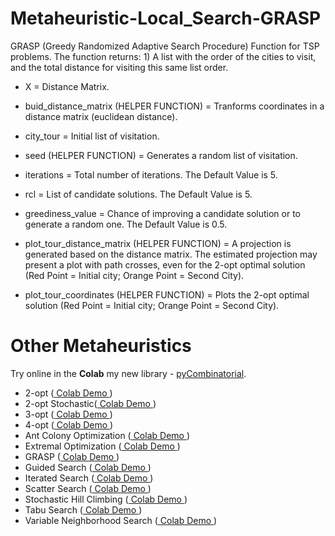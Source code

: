 # Metaheuristic-Local_Search-GRASP
GRASP (Greedy Randomized Adaptive Search Procedure) Function for TSP problems. The function returns: 1) A list with the order of the cities to visit, and the total distance for visiting this same list order.

* X = Distance Matrix.

* buid_distance_matrix (HELPER FUNCTION) = Tranforms coordinates in a distance matrix (euclidean distance).

* city_tour = Initial list of visitation.

* seed (HELPER FUNCTION) = Generates a random list of visitation.

* iterations = Total number of iterations. The Default Value is 5.

* rcl = List of candidate solutions. The Default Value is 5.

* greediness_value = Chance of improving a candidate solution or to generate a random one. The Default Value is 0.5.

* plot_tour_distance_matrix (HELPER FUNCTION) = A projection is generated based on the distance matrix. The estimated projection may present a plot with path crosses, even for the 2-opt optimal solution (Red Point = Initial city; Orange Point = Second City).

* plot_tour_coordinates (HELPER FUNCTION) = Plots the 2-opt optimal solution (Red Point = Initial city; Orange Point = Second City).

# Other Metaheuristics

Try online in the **Colab**  my new library - [pyCombinatorial](https://github.com/Valdecy/pyCombinatorial).

- 2-opt ([ Colab Demo ](https://colab.research.google.com/drive/1SLkM8r_VdlFCpNpm-2yTfr_ynSC5WIX9?usp=sharing))
- 2-opt Stochastic([ Colab Demo ](https://colab.research.google.com/drive/1xTm__7OwQVC_KX2b-eExLGgG1DgnJ10a?usp=sharing))
- 3-opt ([ Colab Demo ](https://colab.research.google.com/drive/1iAZLawLBZ-7yaPCyobMtel1SvBamxtjL?usp=sharing))
- 4-opt ([ Colab Demo ](https://colab.research.google.com/drive/1N8HKhVY4s20sfqo8IWIaCY-NHVk6gARS?usp=sharing))
- Ant Colony Optimization ([ Colab Demo ](https://colab.research.google.com/drive/1O2qogrjE4mZUZX3nsSxw43crumlBnd-D?usp=sharing))
- Extremal Optimization ([ Colab Demo ](https://colab.research.google.com/drive/1Y5YH0eYKjr1nj_IfhJXaILRDIXm-LWLs?usp=sharing))
- GRASP ([ Colab Demo ](https://colab.research.google.com/drive/1OnRyCc6C_QL6wr6-l5RlQI4eGbMdwuhS?usp=sharing))
- Guided Search ([ Colab Demo ](https://colab.research.google.com/drive/1uT9mlDoo37Ni7hqziGNELEGQCGBKQ83o?usp=sharing))
- Iterated Search ([ Colab Demo ](https://colab.research.google.com/drive/1U3sPpknulwsCUQq9mK7Ywfb8ap2GIXZv?usp=sharing))
- Scatter Search ([ Colab Demo ](https://colab.research.google.com/drive/115Ql6KegvOjlNUUfsbY4fA8Vab-db26N?usp=sharing))
- Stochastic Hill Climbing ([ Colab Demo ](https://colab.research.google.com/drive/1_wP6vg4JoRHGItGxEtXcf9Y9OuuoDlDl?usp=sharing))
- Tabu Search ([ Colab Demo ](https://colab.research.google.com/drive/1SRwQrBaxkKk18SDvQPy--0yNRWdl6Y1G?usp=sharing))
- Variable Neighborhood Search ([ Colab Demo ](https://colab.research.google.com/drive/1yMWjYuurzpcijsCFDTA76fAwJmSaDkZq?usp=sharing))
